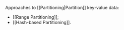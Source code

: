 Approaches to [[Partitioning|Partition]] key-value data:
- [[Range Partitioning]];
- [[Hash-based Partitioning]].
